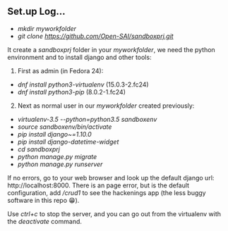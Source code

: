 ## Set.up Log...
- *mkdir myworkfolder*
- *git clone https://github.com/Open-SAI/sandboxprj.git*

It create a *sandboxprj* folder in your *myworkfolder*, we need the python environment and to install django and other tools:

1. First as admin (in Fedora 24):
 - *dnf install python3-virtualenv* (15.0.3-2.fc24)
 - *dnf install python3-pip*  (8.0.2-1.fc24)
2. Next as normal user in our *myworkfolder* created previously:
 - *virtualenv-3.5 --python=python3.5 sandboxenv*
 - *source sandboxenv/bin/activate*
 - *pip install django~=1.10.0*
 - *pip install django-datetime-widget*
 - *cd sandboxprj*
 - *python manage.py migrate*
 - *python manage.py runserver*

If no errors, go to your web browser and look up the default django url: http://localhost:8000. There is an page error, but is the default configuration, add */crud1* to see the hackenings app (the less buggy software in this repo :grin:).

Use *ctrl+c* to stop the server, and you can go out from the virtualenv with the *deactivate* command.
